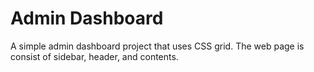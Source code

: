 # Admin Dashboard

A simple admin dashboard project that uses CSS grid. The web page is consist of sidebar, header, and contents.


